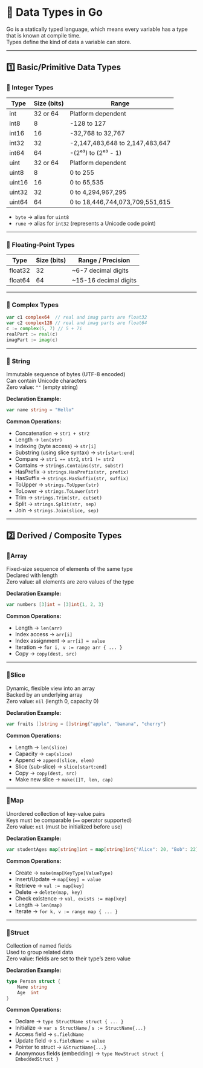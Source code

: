 # 📝 Data Types in Go
Go is a statically typed language, which means every variable has a type that is known at compile time.  
Types define the kind of data a variable can store.

---

## 1️⃣ Basic/Primitive Data Types

### 🔹 Integer Types
| Type     | Size (bits) | Range                          |
|----------|-------------|--------------------------------|
| int      | 32 or 64    | Platform dependent             |
| int8     | 8           | -128 to 127                    |
| int16    | 16          | -32,768 to 32,767               |
| int32    | 32          | -2,147,483,648 to 2,147,483,647 |
| int64    | 64          | -(2⁶³) to (2⁶³ - 1)             |
| uint     | 32 or 64    | Platform dependent             |
| uint8    | 8           | 0 to 255                       |
| uint16   | 16          | 0 to 65,535                    |
| uint32   | 32          | 0 to 4,294,967,295              |
| uint64   | 64          | 0 to 18,446,744,073,709,551,615 |

- `byte` → alias for `uint8`
- `rune` → alias for `int32` (represents a Unicode code point)

---

### 🔹 Floating-Point Types
| Type     | Size (bits) | Range / Precision     |
|----------|-------------|-----------------------|
| float32  | 32          | ~6-7 decimal digits   |
| float64  | 64          | ~15-16 decimal digits |

---

### 🔹 Complex Types
```go
var c1 complex64  // real and imag parts are float32
var c2 complex128 // real and imag parts are float64
c := complex(5, 7) // 5 + 7i
realPart := real(c)
imagPart := imag(c)
```

---


### 🔹 String

Immutable sequence of bytes (UTF-8 encoded)  
Can contain Unicode characters  
Zero value: `""` (empty string)

**Declaration Example:**
```go
var name string = "Hello"
```

**Common Operations:**
- Concatenation → `str1 + str2`
- Length → `len(str)`
- Indexing (byte access) → `str[i]`
- Substring (using slice syntax) → `str[start:end]`
- Compare → `str1 == str2`, `str1 != str2`
- Contains → `strings.Contains(str, substr)`
- HasPrefix → `strings.HasPrefix(str, prefix)`
- HasSuffix → `strings.HasSuffix(str, suffix)`
- ToUpper → `strings.ToUpper(str)`
- ToLower → `strings.ToLower(str)`
- Trim → `strings.Trim(str, cutset)`
- Split → `strings.Split(str, sep)`
- Join → `strings.Join(slice, sep)`

---

## 2️⃣ Derived / Composite Types

### 🔹Array

Fixed-size sequence of elements of the same type  
Declared with length  
Zero value: all elements are zero values of the type

**Declaration Example:**
```go
var numbers [3]int = [3]int{1, 2, 3}
```

**Common Operations:**
- Length → `len(arr)`
- Index access → `arr[i]`
- Index assignment → `arr[i] = value`
- Iteration → `for i, v := range arr { ... }`
- Copy → `copy(dest, src)`

---

### 🔹Slice

Dynamic, flexible view into an array  
Backed by an underlying array  
Zero value: `nil` (length 0, capacity 0)

**Declaration Example:**
```go
var fruits []string = []string{"apple", "banana", "cherry"}
```

**Common Operations:**
- Length → `len(slice)`
- Capacity → `cap(slice)`
- Append → `append(slice, elem)`
- Slice (sub-slice) → `slice[start:end]`
- Copy → `copy(dest, src)`
- Make new slice → `make([]T, len, cap)`

---

### 🔹Map

Unordered collection of key-value pairs  
Keys must be comparable (`==` operator supported)  
Zero value: `nil` (must be initialized before use)

**Declaration Example:**
```go
var studentAges map[string]int = map[string]int{"Alice": 20, "Bob": 22}
```

**Common Operations:**
- Create → `make(map[KeyType]ValueType)`
- Insert/Update → `map[key] = value`
- Retrieve → `val := map[key]`
- Delete → `delete(map, key)`
- Check existence → `val, exists := map[key]`
- Length → `len(map)`
- Iterate → `for k, v := range map { ... }`

---

### 🔹Struct

Collection of named fields  
Used to group related data  
Zero value: fields are set to their type’s zero value

**Declaration Example:**
```go
type Person struct {
    Name string
    Age  int
}
```

**Common Operations:**
- Declare → `type StructName struct { ... }`
- Initialize → `var s StructName` / `s := StructName{...}`
- Access field → `s.fieldName`
- Update field → `s.fieldName = value`
- Pointer to struct → `&StructName{...}`
- Anonymous fields (embedding) → `type NewStruct struct { EmbeddedStruct }`
